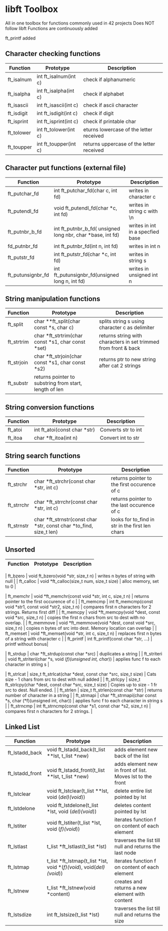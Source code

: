 # libft Toolbox
All in one toolbox for functions commonly used in 42 projects
Does NOT follow libft 
Functions are continuously added

ft_printf added

## Character checking functions
| Function | Prototype | Description |
|---|---|---|
| ft_isalnum | int	ft_isalnum(int c) | check if alphanumeric |
| ft_isalpha | int	ft_isalpha(int c) | check if alphabet |
| ft_isascii | int	ft_isascii(int c) | check if ascii character|
| ft_isdigit | int	ft_isdigit(int c) | check if digit |
| ft_isprint | int	ft_isprint(int c) | check if printable char |
| ft_tolower | int	ft_tolower(int c) | eturns lowercase of the letter received |
| ft_toupper | int	ft_toupper(int c) | returns uppercase of the letter received |

## Character put functions (external file)
| Function | Prototype | Description |
|---|---|---|
| ft_putchar_fd | int	ft_putchar_fd(char c, int fd) | writes in character c |
| ft_putendl_fd | void	ft_putendl_fd(char *c, int fd) | writes in  string c with \n |
|  ft_putnbr_b_fd | int	ft_putnbr_b_fd( unsigned long nbr, char *base, int fd) | writes in int in a specfied base |
| fd_putnbr_fd | int	ft_putnbr_fd(int n, int fd) | writes in int n |
| ft_putstr_fd | int	ft_putstr_fd(char *c, int fd) | writes in  string s |
| ft_putunsignbr_fd | int	ft_putunsignbr_fd(unsigned long n, int fd) | writes in  unsigned int n |

## String manipulation functions 
| Function | Prototype | Description |
|---|---|---|
| ft_split | char	**ft_split(char const *s, char c) | splits string s using character c as delimiter 
| ft_strtrim | char	*ft_strtrim(char const *s1, char const *set) | returns string with characters in set trimmed from front & back |
| ft_strjoin | char	*ft_strjoin(char const *s1, char const *s2) | returns ptr to new string after  cat 2 strings |
| ft_substr | returns pointer to substring from start, length of len |

## String conversion functions
| Function | Prototype | Description |
|---|---|---|
| ft_atoi | int	ft_atoi(const char *str) | Converts str to int |
| ft_itoa | char	*ft_itoa(int n) | Convert int to str |

## String search functions
| Function | Prototype | Description |
|---|---|---|
| ft_strchr | char	*ft_strchr(const char *str, int c) | returns pointer to the first occurence of c |
| ft_strrchr | char	*ft_strrchr(const char *str, int c) | returns pointer to the last occurence of c |
| ft_strnstr | char	*ft_strnstr(const char	*str, const char *to_find, size_t len) | looks for to_find in str in the first len chars |

## Unsorted
| Function | Prototype | Description |
|---|---|---|

| ft_bzero | void	ft_bzero(void *str, size_t n) | writes n bytes of string with null |
| ft_calloc | void	*ft_calloc(size_t num, size_t size) | alloc memory, set to 0 |

| ft_memchr | void	*ft_memchr(const void *str, int c, size_t n) | returns pointer to the first occurence of c |
| ft_memcmp | int	ft_memcmp(const void *str1, const void *str2, size_t n) | compares first n characters for 2 strings. Returns first diff |
| ft_memcpy | void	*ft_memcpy(void *dest, const void *src, size_t n) | copies the first n chars from src to dest with no overlap. |
| ft_memmove | void	*ft_memmove(void *dest, const void *src, size_t n) | copies n bytes of src into dest. Memory location can overlap |
| ft_memset | void	*ft_memset(void *str, int c, size_t n) | replaces first n bytes of a string with character c |
 | ft_printf | int	ft_printf(const char *str, ...) | printf without bonus|
 

| ft_strdup | char	*ft_strdup(const char *src) | duplicates a string |
| ft_striteri | void	ft_striteri(char *s, void (*f)(unsigned int, char*)) | applies func f to each character in string s |

 | ft_strlcat | size_t	ft_strlcat(char *dest, const char *src, size_t size) | Cats size - 1 chars from src to dest with null added |
 | ft_strlcpy | size_t	ft_strlcpy(char *dest, const char *src, size_t size) | Copies up to size - 1 fr src to dest. Null ended. |
 | ft_strlen | size_t	ft_strlen(const char *str) | returns number of character in a string |
 | ft_strmapi | char	*ft_strmapi(char const *s, char (*f)(unsigned int, char)) | applies func f to each character in string s |
 | ft_strncmp | int	ft_strncmp(const char *s1, const char *s2, size_t n)
 | compares first n characters for 2 strings. |


 



## Linked List
 | Function | Prototype | Description |
|---|---|---|
| ft_lstadd_back | void	ft_lstadd_back(t_list **lst, t_list *new) | adds element new back of the list |
| ft_lstadd_front | void	ft_lstadd_front(t_list **lst, t_list *new) | adds element new in front of list. Moves lst to the front |
| ft_lstclear | void	ft_lstclear(t_list **lst, void (*del)(void*)) | delete entire list pointed by lst |
| ft_lstdelone | void	ft_lstdelone(t_list *lst, void (*del)(void*)) | deletes content pointed by lst |
| ft_lstiter | void	ft_lstiter(t_list *lst, void (*f)(void*)) | iterates function f on content of each element |
| ft_lstlast | t_list	*ft_lstlast(t_list *lst) | traverses the list till null and returns the last node |
| ft_lstmap | t_list	*ft_lstmap(t_list *lst, void *(*f)(void*), void(*del)(void*)) | iterates function f on content of each element |
| ft_lstnew | t_list	*ft_lstnew(void *content) | creates and returns a new element with content |
| ft_lstsdize | int	ft_lstsize(t_list *lst) | traverses the list till null and returns the size |

 

 
 


 







